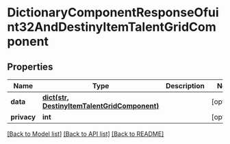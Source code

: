 # DictionaryComponentResponseOfuint32AndDestinyItemTalentGridComponent

## Properties
Name | Type | Description | Notes
------------ | ------------- | ------------- | -------------
**data** | [**dict(str, DestinyItemTalentGridComponent)**](DestinyItemTalentGridComponent.md) |  | [optional] 
**privacy** | **int** |  | [optional] 

[[Back to Model list]](../README.md#documentation-for-models) [[Back to API list]](../README.md#documentation-for-api-endpoints) [[Back to README]](../README.md)


